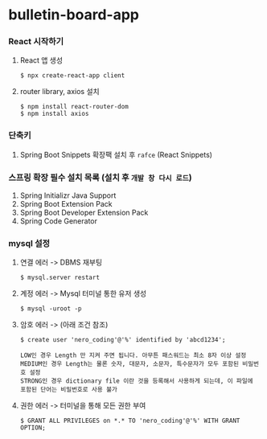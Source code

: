# bulletin-board-app

### React 시작하기

1. React 앱 생성
    ```
    $ npx create-react-app client
    ```

2. router library, axios 설치
    ```
    $ npm install react-router-dom
    $ npm install axios
    ``` 

### 단축키
1. Spring Boot Snippets 확장팩 설치 후 `rafce` (React Snippets)

### 스프링 확장 필수 설치 목록 (설치 후 `개발 창 다시 로드`)
1. Spring Initializr Java Support
2. Spring Boot Extension Pack
3. Spring Boot Developer Extension Pack
4. Spring Code Generator

### mysql 설정 

1. 연결 에러 -> DBMS 재부팅
    ```
    $ mysql.server restart 
    ```

2. 계정 에러 -> Mysql 터미널 통한 유저 생성
    ```
    $ mysql -uroot -p
    ```

3. 암호 에러 -> (아래 조건 참조)
    ```
    $ create user 'nero_coding'@'%' identified by 'abcd1234';
    ```
    ```
    LOW인 경우 Length 만 지켜 주면 됩니다. 아무튼 패스워드는 최소 8자 이상 설정
    MEDIUM인 경우 Length는 물론 숫자, 대문자, 소문자, 특수문자가 모두 포함된 비밀번호 설정
    STRONG인 경우 dictionary file 이란 것을 등록해서 사용하게 되는데, 이 파일에 포함된 단어는 비밀번호로 사용 불가
    ```

4. 권한 에러 -> 터미널을 통해 모든 권한 부여
    ```
    $ GRANT ALL PRIVILEGES on *.* TO 'nero_coding'@'%' WITH GRANT OPTION;
    ```
